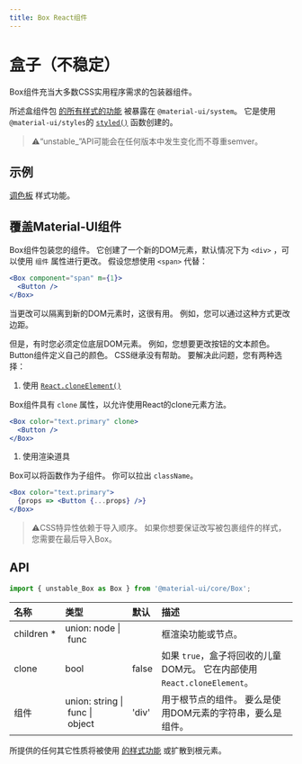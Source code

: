 ```yaml
---
title: Box React组件
---
```

# 盒子（不稳定）

<p class="description">Box组件充当大多数CSS实用程序需求的包装器组件。</p>

所述盒组件包 [的所有样式的功能](/system/basics/#all-inclusive) 被暴露在 `@material-ui/system`。 它是使用 `@material-ui/styles`的 [`styled()`](/css-in-js/api/#styled-style-function-component) 函数创建的。

> ⚠️“unstable_”API可能会在任何版本中发生变化而不尊重semver。

## 示例

[调色板](/system/palette/) 样式功能。

## 覆盖Material-UI组件

Box组件包装您的组件。 它创建了一个新的DOM元素，默认情况下为 `<div>` ，可以使用 `组件` 属性进行更改。 假设您想使用 `<span>` 代替：

```jsx
<Box component="span" m={1}>
  <Button />
</Box>
```

当更改可以隔离到新的DOM元素时，这很有用。 例如，您可以通过这种方式更改边距。

但是，有时您必须定位底层DOM元素。 例如，您想要更改按钮的文本颜色。 Button组件定义自己的颜色。 CSS继承没有帮助。 要解决此问题，您有两种选择：

1. 使用 [`React.cloneElement()`](https://reactjs.org/docs/react-api.html#cloneelement)

Box组件具有 `clone` 属性，以允许使用React的clone元素方法。

```jsx
<Box color="text.primary" clone>
  <Button />
</Box>
```

1. 使用渲染道具

Box可以将函数作为子组件。 你可以拉出 `className`。

```jsx
<Box color="text.primary">
  {props => <Button {...props} />}
</Box>
```

> ⚠️CSS特异性依赖于导入顺序。 如果你想要保证改写被包裹组件的样式， 您需要在最后导入Box。

## API

```jsx
import { unstable_Box as Box } from '@material-ui/core/Box';
```

| 名称                                                 | 类型                                                                                                                | 默认                                      | 描述                                                   |
|:-------------------------------------------------- |:----------------------------------------------------------------------------------------------------------------- |:--------------------------------------- |:---------------------------------------------------- |
| <span class="prop-name required">children *</span> | <span class="prop-type">union:&nbsp;node&nbsp;&#124;<br />&nbsp;func<br /></span>                                 |                                         | 框渲染功能或节点。                                            |
| <span class="prop-name">clone</span>               | <span class="prop-type">bool</span>                                                                               | <span class="prop-default">false</span> | 如果 `true`，盒子将回收的儿童DOM元。 它在内部使用 `React.cloneElement`。 |
| <span class="prop-name">组件</span>                  | <span class="prop-type">union:&nbsp;string&nbsp;&#124;<br />&nbsp;func&nbsp;&#124;<br />&nbsp;object<br /></span> | <span class="prop-default">'div'</span> | 用于根节点的组件。 要么是使用DOM元素的字符串，要么是组件。                      |

所提供的任何其它性质将被使用 [的样式功能](/system/basics/#all-inclusive) 或扩散到根元素。
